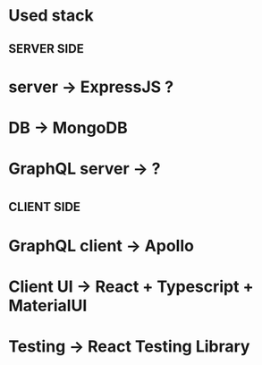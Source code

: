 # Used stack

## SERVER SIDE
# server -> ExpressJS ?
# DB -> MongoDB
# GraphQL server -> ?
# 

## CLIENT SIDE
# GraphQL client -> Apollo
# Client UI -> React + Typescript + MaterialUI
# Testing -> React Testing Library
